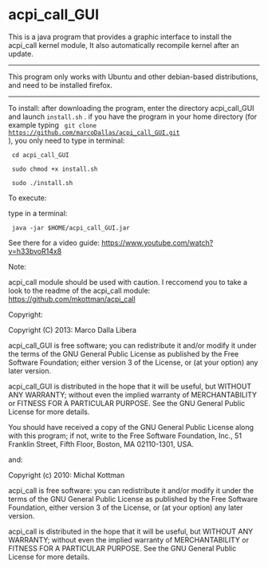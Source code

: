 acpi_call_GUI
=============
This is a java program that provides a graphic interface to install the acpi_call kernel module,
It also automatically recompile kernel after an update.

******************************************************************************************************************
This program only works with Ubuntu and other debian-based distributions, and need to be installed firefox.
******************************************************************************************************************

To install:
after downloading the program, enter the directory acpi_call_GUI and launch `install.sh` . 
if you have the program in your home directory (for example typing <code> git clone https://github.com/marcoDallas/acpi_call_GUI.git </code>), you only need to type in terminal:

<code> cd acpi_call_GUI </code>

<code> sudo chmod +x install.sh </code>

<code> sudo ./install.sh </code>

To execute:

type in a terminal: 

<code> java -jar $HOME/acpi_call_GUI.jar </code>

See there for a video guide: https://www.youtube.com/watch?v=h33bvoR14x8

Note:

acpi_call module should be used with caution. I reccomend you to take a look to the readme of the acpi_call module: https://github.com/mkottman/acpi_call

Copyright:

  Copyright (C) 2013: Marco Dalla Libera 
  
  acpi_call_GUI is free software; you can redistribute it and/or modify
  it under the terms of the GNU General Public License as published by
  the Free Software Foundation; either version 3 of the License, or
  (at your option) any later version.
  
  acpi_call_GUI is distributed in the hope that it will be useful,
  but WITHOUT ANY WARRANTY; without even the implied warranty of
  MERCHANTABILITY or FITNESS FOR A PARTICULAR PURPOSE.  See the
  GNU General Public License for more details.
  
  You should have received a copy of the GNU General Public License
  along with this program; if not, write to the Free Software
  Foundation, Inc., 51 Franklin Street, Fifth Floor, Boston,
  MA 02110-1301, USA.
  
  and:
  
  Copyright (c) 2010: Michal Kottman
  
  acpi_call is free software: you can redistribute it and/or modify 
  it under the terms of the GNU General Public License as published by 
  the Free Software Foundation, either version 3 of the License, or 
  (at your option) any later version.
 
  acpi_call is distributed in the hope that it will be useful, 
  but WITHOUT ANY WARRANTY; without even the implied warranty of 
  MERCHANTABILITY or FITNESS FOR A PARTICULAR PURPOSE. 
  See the GNU General Public License for more details.

